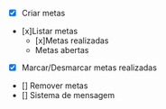 - [x] Criar metas
- [x]Listar metas
   - [x]Metas realizadas
   - Metas abertas
- [x] Marcar/Desmarcar metas realizadas
- [] Remover metas
- [] Sistema de mensagem
